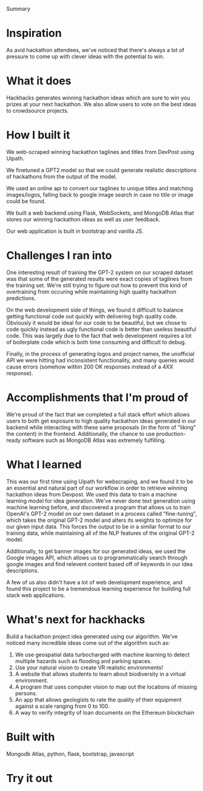 Summary





# Inspiration

As avid hackathon attendees, we've noticed that there's always a lot of pressure to come up with clever ideas with the potential to win.

# What it does

Hackhacks generates winning hackathon ideas which are sure to win you prizes at your next hackathon. We also allow users to vote on the best ideas to crowdsource projects.

# How I built it

We web-scraped winning hackathon taglines and titles from DevPost using Uipath.

We finetuned a GPT2 model so that we could generate realistic descriptions of hackathons from the output of the model.

We used an online api to convert our taglines to unique titles and matching images/logos, falling back to google image search in case no title or image could be found.

We built a web backend using Flask, WebSockets, and MongoDB Atlas that stores our winning hackathon ideas as well as user feedback.

Our web application is built in bootstrap and vanilla JS.

# Challenges I ran into
One interesting result of training the GPT-2 system on our scraped dataset was that some of the generated results were exact copies of taglines from the training set.
We're still trying to figure out how to prevent this kind of overtraining from occuring while maintaining high quality hackathon predictions.

On the web development side of things, we found it difficult to balance getting functional code out quickly with delivering high quality code. Obviously it would be ideal
for our code to be beautiful, but we chose to code quickly instead as ugly functional code is better than useless beautiful code. This was largely due to the fact that web
development requires a lot of boilerplate code which is both time consuming and difficult to debug.

Finally, in the process of generating logos and project names, the unofficial API we were hitting had inconsistent functionality, and many queries would cause errors
(somehow within 200 OK responses instead of a 4XX response). 

# Accomplishments that I'm proud of 

We're proud of the fact that we completed a full stack effort which allows users to both get exposure to high quality hackathon ideas generated in our backend while interacting with
these same proposals (in the form of "liking" the content) in the frontend. Additionally, the chance to use production-ready software such as MongoDB Atlas was extremely fulfilling.

# What I learned

This was our first time using Uipath for webscraping, and we found it to be an essential and natural part of our workflow in order to retrieve winning hackathon ideas from Devpost.
We used this data to train a machine learning model for idea generation. We've never done text generation using machine learning before, and discovered a program that allows us to 
train OpenAI's GPT-2 model on our own dataset in a process called "fine-tuning", which takes the original GPT-2 model and alters its weights to optimize for our given input data. This forces
the output to be in a similar format to our training data, while maintaining all of the NLP features of the original GPT-2 model.

Additionally, to get banner images for our generated ideas, we used the Google images API, which allows us to programmatically search through google images and find relevent content based off
of keywords in our idea descriptions.

A few of us also didn't have a lot of web development experience, and found this project to be a tremendous learning experience for building full stack web applications.

# What's next for hackhacks

Build a hackathon project idea generated using our algorithm. We've noticed many incredible ideas come out of the algorithm such as:

1. We use geospatial data turbocharged with machine learning to detect multiple hazards such as flooding and parking spaces.
2. Use your natural vision to create VR realistic environments!
3. A website that allows students to learn about biodiversity in a virtual environment.
4. A program that uses computer vision to map out the locations of missing persons.
5. An app that allows geologists to rate the quality of their equipment against a scale ranging from 0 to 100.
6. A way to verify integrity of loan documents on the Ethereum blockchain


# Built with

Mongodb Atlas, python, flask, bootstrap, javascript

# Try it out



